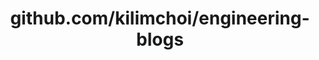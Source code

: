---
layout: post
title: github.com/kilimchoi/engineering-blogs
categories: link
tags: [انگلیسی, برنامه‌نویسی]
---